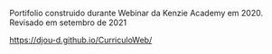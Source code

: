 Portifolio construido durante Webinar da Kenzie Academy em 2020.
Revisado em setembro de 2021

https://djou-d.github.io/CurriculoWeb/
